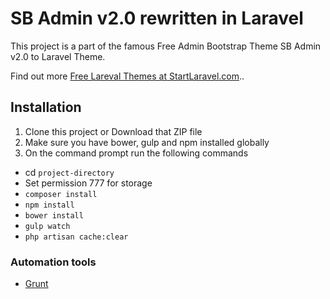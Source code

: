 # SB Admin v2.0 rewritten in Laravel

This project is a part of the famous Free Admin Bootstrap Theme SB Admin v2.0 to Laravel Theme.

Find out more [Free Lareval Themes at StartLaravel.com](http://www.startlaravel.com/)..

## Installation

1. Clone this project or Download that ZIP file
2. Make sure you have bower, gulp and npm installed globally
3. On the command prompt run the following commands
- cd `project-directory`
- Set permission 777 for storage
- `composer install`
- `npm install`
- `bower install`
- `gulp watch`
- `php artisan cache:clear`

### Automation tools

- [Grunt](http://gruntjs.com/)
